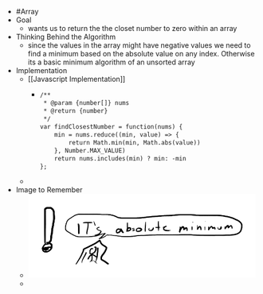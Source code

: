 - #Array
- Goal
	- wants us to return the the closet number to zero within an array
- Thinking Behind the Algorithm
	- since the values in the array might have negative values we need to find a minimum based on the absolute value on any index. Otherwise its a basic minimum algorithm of an unsorted array
- Implementation
	- [[Javascript Implementation]]
		- ```
		  /**
		   * @param {number[]} nums
		   * @return {number}
		   */
		  var findClosestNumber = function(nums) {
		      min = nums.reduce((min, value) => {
		          return Math.min(min, Math.abs(value))
		      }, Number.MAX_VALUE)
		      return nums.includes(min) ? min: -min
		  };
		  ```
	-
- Image to Remember
	- ![image.png](../assets/image_1757101413286_0.png)
	-